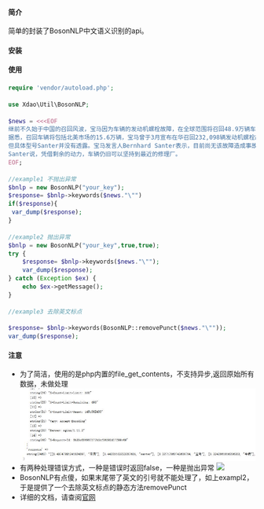 #### 简介
简单的封装了BosonNLP中文语义识别的api。
#### 安装

#### 使用
```php
require 'vendor/autoload.php';

use Xdao\Util\BosonNLP;

$news = <<<EOF
继前不久始于中国的召回风波，宝马因为车辆的发动机螺栓故障，在全球范围将召回48.9万辆车，在原有中国召回的基础上数量进一步增加。
据悉，召回车辆将包括北美市场的15.6万辆，宝马曾于3月宣布在华召回232,098辆发动机螺栓故障车辆。涉及车型包括搭载六缸发动机的宝马5系、7系、X3、X5，。
但具体型号Santer并没有透露。宝马发言人Bernhard Santer表示，目前尚无该故障造成事故或伤亡的报告。但他仍建议相关车主及时检查车辆引擎。
Santer说，凭借剩余的动力，车辆仍旧可以坚持到最近的修理厂。
EOF;

//example1 不抛出异常
$bnlp = new BosonNLP("your_key");
$response= $bnlp->keywords($news."\"")
if($response){
 var_dump($response);
}

//example2 抛出异常
$bnlp = new BosonNLP("your_key",true,true);
try {
    $response= $bnlp->keywords($news."\""); 
    var_dump($response);
} catch (Exception $ex) {
    echo $ex->getMessage();
}

//example3 去除英文标点

$response= $bnlp->keywords(BosonNLP::removePunct($news."\""));
var_dump($response); 

```
#### 注意
- 为了简洁，使用的是php内置的file_get_contents，不支持异步,返回原始所有数据，未做处理
![](response.jpg)
- 有两种处理错误方式，一种是错误时返回false，一种是抛出异常
![](excetption.jpg)
- BosonNLP有点傻，如果末尾带了英文的引号就不能处理了，如上exampl2，于是提供了一个去除英文标点的静态方法removePunct
- 详细的文档，请查阅[官网](http://docs.bosonnlp.com/getting_started.html)


